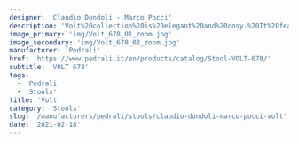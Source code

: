 ```yaml
---
designer: 'Claudio Dondoli - Marco Pocci'
description: 'Volt%20collection%20is%20elegant%20and%20cosy.%20It%20features%20a%20thin%20section%20along%20with%20ergonomic%20shape%20and%20lovely%20proportions.%20Gas%20assisted%20injection%20moulding%20polypropylene%20barstool%2C%20charged%20with%20glass%20fibers.%20Seat%20height%20765%20mm.'
image_primary: 'img/Volt_678_01_zoom.jpg'
image_secondary: 'img/Volt_678_02_zoom.jpg'
manufacturer: 'Pedrali'
href: 'https://www.pedrali.it/en/products/catalog/Stool-VOLT-678/'
subtitle: 'VOLT 678'
tags:
  - 'Pedrali'
  - 'Stools'
title: 'Volt'
category: 'Stools'
slug: '/manufacturers/pedrali/stools/claudio-dondoli-marco-pocci-volt'
date: '2021-02-18'
---
```

